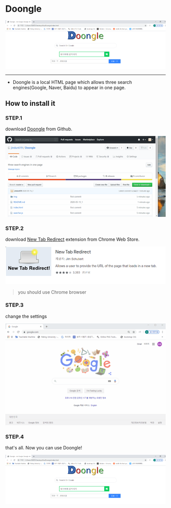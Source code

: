 # Doongle

![pic4](img/4.png)

---

- Doongle is a local HTML page which allows three search engines(Google, Naver, Baidu) to appear in one page.

## How to install it

### STEP.1

download [Doongle](https://github.com/jindun619/Doongle) from Github.

![pic1](img/1.gif)

### STEP.2

download [New Tab Redirect](https://chrome.google.com/webstore/detail/new-tab-redirect/icpgjfneehieebagbmdbhnlpiopdcmna) extension from Chrome Web Store.

![pic2](img/2.png)

> you should use Chrome browser

### STEP.3

change the settings

![pic3](img/3.gif)

### STEP.4

that's all. Now you can use Doongle!

![pic4](img/4.png)
